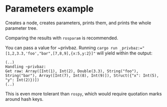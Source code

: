 # Parameters example

Creates a node, creates parameters, prints them, and prints the whole parameter tree.

Comparing the results with `rosparam` is recommended.

You can pass a value for ~privbaz. Running
`cargo run _privbaz:="[1,2,3.3,'foo',"bar",[7,8,9],{x:5,y:2}]"`
will yield within the output:

```
(..)
Handling ~privbaz:
Get raw: Array([Int(1), Int(2), Double(3.3), String("foo"), String("bar"), Array([Int(7), Int(8), Int(9)]), Struct({"x": Int(5), "y": Int(2)})])
(..)
```

This is even more tolerant than `rospy`, which would require quotation marks around hash keys.
